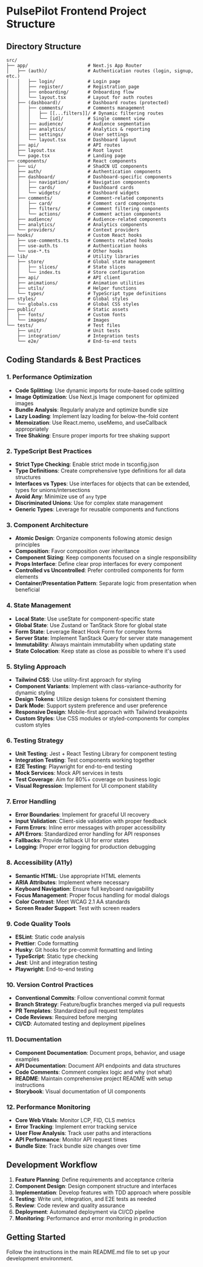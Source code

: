 # PulsePilot Frontend Project Structure

## Directory Structure

```
src/
├── app/                      # Next.js App Router
│   ├── (auth)/               # Authentication routes (login, signup, etc.)
│   │   ├── login/            # Login page
│   │   ├── register/         # Registration page
│   │   ├── onboarding/       # Onboarding flow
│   │   └── layout.tsx        # Layout for auth routes
│   ├── (dashboard)/          # Dashboard routes (protected)
│   │   ├── comments/         # Comments management
│   │   │   ├── [[...filters]]/ # Dynamic filtering routes
│   │   │   └── [id]/         # Single comment view
│   │   ├── audience/         # Audience segmentation
│   │   ├── analytics/        # Analytics & reporting
│   │   ├── settings/         # User settings
│   │   └── layout.tsx        # Dashboard layout
│   ├── api/                  # API routes
│   ├── layout.tsx            # Root layout
│   └── page.tsx              # Landing page
├── components/               # React components
│   ├── ui/                   # ShadCN UI components
│   ├── auth/                 # Authentication components
│   ├── dashboard/            # Dashboard-specific components
│   │   ├── navigation/       # Navigation components
│   │   ├── cards/            # Dashboard cards
│   │   └── widgets/          # Dashboard widgets
│   ├── comments/             # Comment-related components
│   │   ├── card/             # Comment card components
│   │   ├── filters/          # Comment filtering components
│   │   └── actions/          # Comment action components
│   ├── audience/             # Audience-related components
│   ├── analytics/            # Analytics components
│   └── providers/            # Context providers
├── hooks/                    # Custom React hooks
│   ├── use-comments.ts       # Comments related hooks
│   ├── use-auth.ts           # Authentication hooks
│   └── use-*.ts              # Other hooks
├── lib/                      # Utility libraries
│   ├── store/                # Global state management
│   │   ├── slices/           # State slices
│   │   └── index.ts          # Store configuration
│   ├── api/                  # API client
│   ├── animations/           # Animation utilities
│   ├── utils/                # Helper functions
│   └── types/                # TypeScript type definitions
├── styles/                   # Global styles
│   └── globals.css           # Global CSS styles
├── public/                   # Static assets
│   ├── fonts/                # Custom fonts
│   └── images/               # Images
└── tests/                    # Test files
    ├── unit/                 # Unit tests
    ├── integration/          # Integration tests
    └── e2e/                  # End-to-end tests
```

## Coding Standards & Best Practices

### 1. Performance Optimization

- **Code Splitting**: Use dynamic imports for route-based code splitting
- **Image Optimization**: Use Next.js Image component for optimized images
- **Bundle Analysis**: Regularly analyze and optimize bundle size
- **Lazy Loading**: Implement lazy loading for below-the-fold content
- **Memoization**: Use React.memo, useMemo, and useCallback appropriately
- **Tree Shaking**: Ensure proper imports for tree shaking support

### 2. TypeScript Best Practices

- **Strict Type Checking**: Enable strict mode in tsconfig.json
- **Type Definitions**: Create comprehensive type definitions for all data structures
- **Interfaces vs Types**: Use interfaces for objects that can be extended, types for unions/intersections
- **Avoid Any**: Minimize use of `any` type
- **Discriminated Unions**: Use for complex state management
- **Generic Types**: Leverage for reusable components and functions

### 3. Component Architecture

- **Atomic Design**: Organize components following atomic design principles
- **Composition**: Favor composition over inheritance
- **Component Sizing**: Keep components focused on a single responsibility
- **Props Interface**: Define clear prop interfaces for every component
- **Controlled vs Uncontrolled**: Prefer controlled components for form elements
- **Container/Presentation Pattern**: Separate logic from presentation when beneficial

### 4. State Management

- **Local State**: Use useState for component-specific state
- **Global State**: Use Zustand or TanStack Store for global state
- **Form State**: Leverage React Hook Form for complex forms
- **Server State**: Implement TanStack Query for server state management
- **Immutability**: Always maintain immutability when updating state
- **State Colocation**: Keep state as close as possible to where it's used

### 5. Styling Approach

- **Tailwind CSS**: Use utility-first approach for styling
- **Component Variants**: Implement with class-variance-authority for dynamic styling
- **Design Tokens**: Utilize design tokens for consistent theming
- **Dark Mode**: Support system preference and user preference
- **Responsive Design**: Mobile-first approach with Tailwind breakpoints
- **Custom Styles**: Use CSS modules or styled-components for complex custom styles

### 6. Testing Strategy

- **Unit Testing**: Jest + React Testing Library for component testing
- **Integration Testing**: Test components working together
- **E2E Testing**: Playwright for end-to-end testing
- **Mock Services**: Mock API services in tests
- **Test Coverage**: Aim for 80%+ coverage on business logic
- **Visual Regression**: Implement for UI component stability

### 7. Error Handling

- **Error Boundaries**: Implement for graceful UI recovery
- **Input Validation**: Client-side validation with proper feedback
- **Form Errors**: Inline error messages with proper accessibility
- **API Errors**: Standardized error handling for API responses
- **Fallbacks**: Provide fallback UI for error states
- **Logging**: Proper error logging for production debugging

### 8. Accessibility (A11y)

- **Semantic HTML**: Use appropriate HTML elements
- **ARIA Attributes**: Implement where necessary
- **Keyboard Navigation**: Ensure full keyboard navigability
- **Focus Management**: Proper focus handling for modal dialogs
- **Color Contrast**: Meet WCAG 2.1 AA standards
- **Screen Reader Support**: Test with screen readers

### 9. Code Quality Tools

- **ESLint**: Static code analysis
- **Prettier**: Code formatting
- **Husky**: Git hooks for pre-commit formatting and linting
- **TypeScript**: Static type checking
- **Jest**: Unit and integration testing
- **Playwright**: End-to-end testing

### 10. Version Control Practices

- **Conventional Commits**: Follow conventional commit format
- **Branch Strategy**: Feature/bugfix branches merged via pull requests
- **PR Templates**: Standardized pull request templates
- **Code Reviews**: Required before merging
- **CI/CD**: Automated testing and deployment pipelines

### 11. Documentation

- **Component Documentation**: Document props, behavior, and usage examples
- **API Documentation**: Document API endpoints and data structures
- **Code Comments**: Comment complex logic and why (not what)
- **README**: Maintain comprehensive project README with setup instructions
- **Storybook**: Visual documentation of UI components

### 12. Performance Monitoring

- **Core Web Vitals**: Monitor LCP, FID, CLS metrics
- **Error Tracking**: Implement error tracking service
- **User Flow Analysis**: Track user paths and interactions
- **API Performance**: Monitor API request times
- **Bundle Size**: Track bundle size changes over time

## Development Workflow

1. **Feature Planning**: Define requirements and acceptance criteria
2. **Component Design**: Design component structure and interfaces
3. **Implementation**: Develop features with TDD approach where possible
4. **Testing**: Write unit, integration, and E2E tests as needed
5. **Review**: Code review and quality assurance
6. **Deployment**: Automated deployment via CI/CD pipeline
7. **Monitoring**: Performance and error monitoring in production

## Getting Started

Follow the instructions in the main README.md file to set up your development environment. 